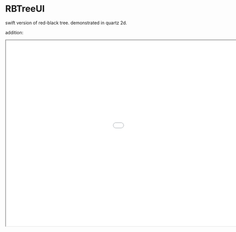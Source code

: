 # RBTreeUI

swift version of red-black tree. demonstrated in quartz 2d.

addition:

<iframe height=590 width=1280 src="rbtreeui-a.gif">


deletion:


<iframe height=590 width=1280 src="rbtreeui-d.gif">
